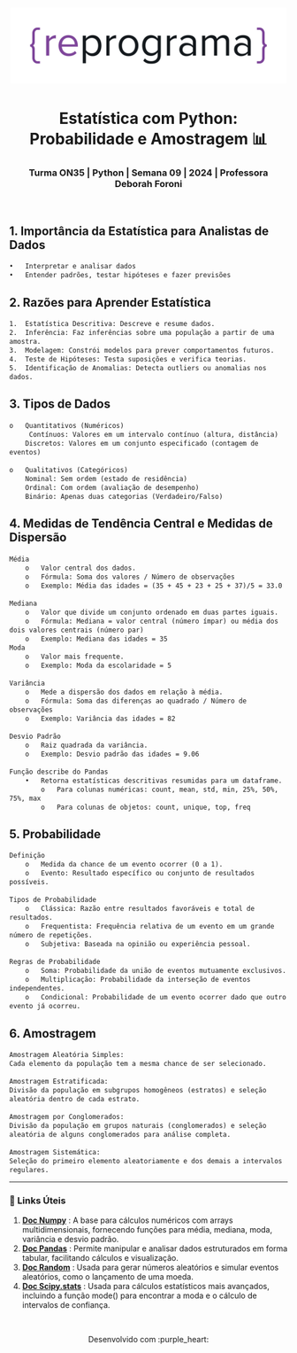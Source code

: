 <h1 align="center">
  <img src="assets/reprograma-fundos-claros.png" alt="logo reprograma" width="500">
</h1>

<h1 align="center">  Estatística com Python: Probabilidade e Amostragem 📊 </h1>
<h3 align="center">  Turma ON35 | Python | Semana 09 | 2024 | Professora Deborah Foroni  </h3>

<br>


## 1.	Importância da Estatística para Analistas de Dados

    •	Interpretar e analisar dados
    •	Entender padrões, testar hipóteses e fazer previsões

## 2.	Razões para Aprender Estatística

    1.	Estatística Descritiva: Descreve e resume dados.
    2.	Inferência: Faz inferências sobre uma população a partir de uma amostra.
    3.	Modelagem: Constrói modelos para prever comportamentos futuros.
    4.	Teste de Hipóteses: Testa suposições e verifica teorias.
    5.	Identificação de Anomalias: Detecta outliers ou anomalias nos dados.

## 3.	Tipos de Dados

    o	Quantitativos (Numéricos)
         Contínuos: Valores em um intervalo contínuo (altura, distância)
        Discretos: Valores em um conjunto especificado (contagem de eventos)
        
    o	Qualitativos (Categóricos)
        Nominal: Sem ordem (estado de residência)
        Ordinal: Com ordem (avaliação de desempenho)
        Binário: Apenas duas categorias (Verdadeiro/Falso)

## 4.	Medidas de Tendência Central e Medidas de Dispersão

    Média
        o	Valor central dos dados.
        o	Fórmula: Soma dos valores / Número de observações
        o	Exemplo: Média das idades = (35 + 45 + 23 + 25 + 37)/5 = 33.0

    Mediana
        o	Valor que divide um conjunto ordenado em duas partes iguais.
        o	Fórmula: Mediana = valor central (número ímpar) ou média dos dois valores centrais (número par)
        o	Exemplo: Mediana das idades = 35
    Moda
        o	Valor mais frequente.
        o	Exemplo: Moda da escolaridade = 5

    Variância
        o	Mede a dispersão dos dados em relação à média.
        o	Fórmula: Soma das diferenças ao quadrado / Número de observações
        o	Exemplo: Variância das idades = 82

    Desvio Padrão
        o	Raiz quadrada da variância.
        o	Exemplo: Desvio padrão das idades = 9.06

    Função describe do Pandas
        •	Retorna estatísticas descritivas resumidas para um dataframe.
            o	Para colunas numéricas: count, mean, std, min, 25%, 50%, 75%, max
            o	Para colunas de objetos: count, unique, top, freq

## 5. Probabilidade

    Definição
        o	Medida da chance de um evento ocorrer (0 a 1).
        o	Evento: Resultado específico ou conjunto de resultados possíveis.
    
    Tipos de Probabilidade
        o	Clássica: Razão entre resultados favoráveis e total de resultados.
        o	Frequentista: Frequência relativa de um evento em um grande número de repetições.
        o	Subjetiva: Baseada na opinião ou experiência pessoal.

    Regras de Probabilidade
        o	Soma: Probabilidade da união de eventos mutuamente exclusivos.
        o	Multiplicação: Probabilidade da interseção de eventos independentes.
        o	Condicional: Probabilidade de um evento ocorrer dado que outro evento já ocorreu.

## 6. Amostragem


    Amostragem Aleatória Simples:
    Cada elemento da população tem a mesma chance de ser selecionado.

    Amostragem Estratificada:
    Divisão da população em subgrupos homogêneos (estratos) e seleção aleatória dentro de cada estrato.

    Amostragem por Conglomerados:
    Divisão da população em grupos naturais (conglomerados) e seleção aleatória de alguns conglomerados para análise completa.

    Amostragem Sistemática:
    Seleção do primeiro elemento aleatoriamente e dos demais a intervalos regulares.

---

### 🔗 Links Úteis

1. **[Doc Numpy](https://numpy-org.translate.goog/devdocs/?_x_tr_sl=en&_x_tr_tl=pt&_x_tr_hl=pt-BR&_x_tr_pto=sc)** :  A base para cálculos numéricos com arrays multidimensionais, fornecendo funções para média, mediana, moda, variância e desvio padrão.
2. **[Doc Pandas](https://pandas-pydata-org.translate.goog/docs/?_x_tr_sl=en&_x_tr_tl=pt&_x_tr_hl=pt-BR&_x_tr_pto=sc)** : Permite manipular e analisar dados estruturados em forma tabular, facilitando cálculos e visualização.
3. **[Doc Random](https://docs.python.org/pt-br/3/library/random.html)** : Usada para gerar números aleatórios e simular eventos aleatórios, como o lançamento de uma moeda.
4. **[Doc Scipy.stats](https://docs-scipy-org.translate.goog/doc/scipy/reference/stats.html?_x_tr_sl=en&_x_tr_tl=pt&_x_tr_hl=pt-BR&_x_tr_pto=sc)** : Usada para cálculos estatísticos mais avançados, incluindo a função mode() para encontrar a moda e o cálculo de intervalos de confiança.


<br>


<p align="center">
Desenvolvido com :purple_heart:  
</p>